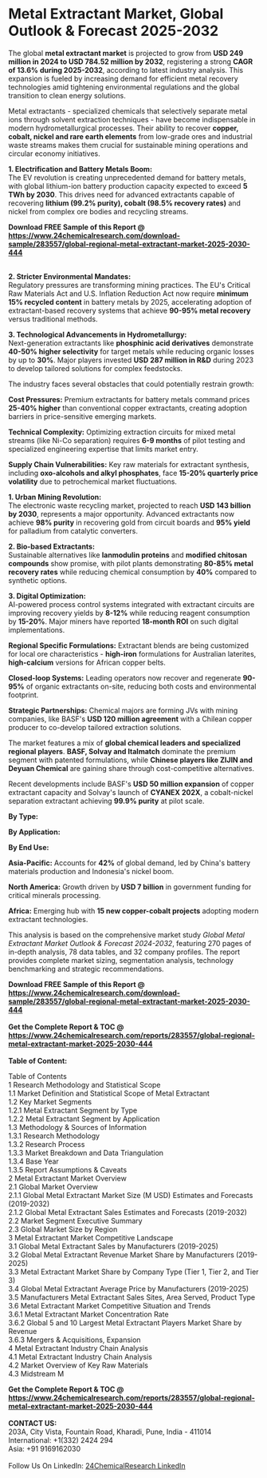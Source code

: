 <h1>Metal Extractant Market, Global Outlook &amp; Forecast 2025-2032</h1><p>The global <strong>metal extractant market</strong> is projected to grow from <strong>USD 249 million in 2024 to USD 784.52 million by 2032</strong>, registering a strong <strong>CAGR of 13.6% during 2025-2032</strong>, according to latest industry analysis. This expansion is fueled by increasing demand for efficient metal recovery technologies amid tightening environmental regulations and the global transition to clean energy solutions.</p><p>Metal extractants - specialized chemicals that selectively separate metal ions through solvent extraction techniques - have become indispensable in modern hydrometallurgical processes. Their ability to recover <strong>copper, cobalt, nickel and rare earth elements</strong> from low-grade ores and industrial waste streams makes them crucial for sustainable mining operations and circular economy initiatives.</p><p><strong>1. Electrification and Battery Metals Boom:</strong><br>
The EV revolution is creating unprecedented demand for battery metals, with global lithium-ion battery production capacity expected to exceed <strong>5 TWh by 2030</strong>. This drives need for advanced extractants capable of recovering <strong>lithium (99.2% purity), cobalt (98.5% recovery rates)</strong> and nickel from complex ore bodies and recycling streams.</p><div><b>Download FREE Sample of this Report @ 
            <a href="https://www.24chemicalresearch.com/download-sample/283557/global-regional-metal-extractant-market-2025-2030-444">
            https://www.24chemicalresearch.com/download-sample/283557/global-regional-metal-extractant-market-2025-2030-444</a></b></div><br><p><strong>2. Stricter Environmental Mandates:</strong><br>
Regulatory pressures are transforming mining practices. The EU's Critical Raw Materials Act and U.S. Inflation Reduction Act now require <strong>minimum 15% recycled content</strong> in battery metals by 2025, accelerating adoption of extractant-based recovery systems that achieve <strong>90-95% metal recovery</strong> versus traditional methods.</p><p><strong>3. Technological Advancements in Hydrometallurgy:</strong><br>
Next-generation extractants like <strong>phosphinic acid derivatives</strong> demonstrate <strong>40-50% higher selectivity</strong> for target metals while reducing organic losses by up to <strong>30%</strong>. Major players invested <strong>USD 287 million in R&amp;D</strong> during 2023 to develop tailored solutions for complex feedstocks.</p><p>The industry faces several obstacles that could potentially restrain growth:</p><p><strong>Cost Pressures:</strong> Premium extractants for battery metals command prices <strong>25-40% higher</strong> than conventional copper extractants, creating adoption barriers in price-sensitive emerging markets.</p><p><strong>Technical Complexity:</strong> Optimizing extraction circuits for mixed metal streams (like Ni-Co separation) requires <strong>6-9 months</strong> of pilot testing and specialized engineering expertise that limits market entry.</p><p><strong>Supply Chain Vulnerabilities:</strong> Key raw materials for extractant synthesis, including <strong>oxo-alcohols and alkyl phosphates</strong>, face <strong>15-20% quarterly price volatility</strong> due to petrochemical market fluctuations.</p><p><strong>1. Urban Mining Revolution:</strong><br>
The electronic waste recycling market, projected to reach <strong>USD 143 billion by 2030</strong>, represents a major opportunity. Advanced extractants now achieve <strong>98% purity</strong> in recovering gold from circuit boards and <strong>95% yield</strong> for palladium from catalytic converters.</p><p><strong>2. Bio-based Extractants:</strong><br>
Sustainable alternatives like <strong>lanmodulin proteins</strong> and <strong>modified chitosan compounds</strong> show promise, with pilot plants demonstrating <strong>80-85% metal recovery rates</strong> while reducing chemical consumption by <strong>40%</strong> compared to synthetic options.</p><p><strong>3. Digital Optimization:</strong><br>
AI-powered process control systems integrated with extractant circuits are improving recovery yields by <strong>8-12%</strong> while reducing reagent consumption by <strong>15-20%</strong>. Major miners have reported <strong>18-month ROI</strong> on such digital implementations.</p><p><strong>Regional Specific Formulations:</strong> Extractant blends are being customized for local ore characteristics - <strong>high-iron</strong> formulations for Australian laterites, <strong>high-calcium</strong> versions for African copper belts.</p><p><strong>Closed-loop Systems:</strong> Leading operators now recover and regenerate <strong>90-95%</strong> of organic extractants on-site, reducing both costs and environmental footprint.</p><p><strong>Strategic Partnerships:</strong> Chemical majors are forming JVs with mining companies, like BASF's <strong>USD 120 million agreement</strong> with a Chilean copper producer to co-develop tailored extraction solutions.</p><p>The market features a mix of <strong>global chemical leaders and specialized regional players</strong>. <strong>BASF, Solvay and Italmatch</strong> dominate the premium segment with patented formulations, while <strong>Chinese players like ZIJIN and Deyuan Chemical</strong> are gaining share through cost-competitive alternatives.</p><p>Recent developments include BASF's <strong>USD 50 million expansion</strong> of copper extractant capacity and Solvay's launch of <strong>CYANEX 202X</strong>, a cobalt-nickel separation extractant achieving <strong>99.9% purity</strong> at pilot scale.</p><p><strong>By Type:</strong></p><p><strong>By Application:</strong></p><p><strong>By End Use:</strong></p><p><strong>Asia-Pacific:</strong> Accounts for <strong>42%</strong> of global demand, led by China's battery materials production and Indonesia's nickel boom.</p><p><strong>North America:</strong> Growth driven by <strong>USD 7 billion</strong> in government funding for critical minerals processing.</p><p><strong>Africa:</strong> Emerging hub with <strong>15 new copper-cobalt projects</strong> adopting modern extractant technologies.</p><p>This analysis is based on the comprehensive market study <em>Global Metal Extractant Market Outlook &amp; Forecast 2024-2032</em>, featuring 270 pages of in-depth analysis, 78 data tables, and 32 company profiles. The report provides complete market sizing, segmentation analysis, technology benchmarking and strategic recommendations.</p><div><b>Download FREE Sample of this Report @ 
            <a href="https://www.24chemicalresearch.com/download-sample/283557/global-regional-metal-extractant-market-2025-2030-444">
            https://www.24chemicalresearch.com/download-sample/283557/global-regional-metal-extractant-market-2025-2030-444</a></b></div><br><div><b>Get the Complete Report & TOC @ 
            <a href="https://www.24chemicalresearch.com/reports/283557/global-regional-metal-extractant-market-2025-2030-444">
            https://www.24chemicalresearch.com/reports/283557/global-regional-metal-extractant-market-2025-2030-444</a></b></div><br>
            <b>Table of Content:</b><p>Table of Contents<br />
1 Research Methodology and Statistical Scope<br />
1.1 Market Definition and Statistical Scope of Metal Extractant<br />
1.2 Key Market Segments<br />
1.2.1 Metal Extractant Segment by Type<br />
1.2.2 Metal Extractant Segment by Application<br />
1.3 Methodology & Sources of Information<br />
1.3.1 Research Methodology<br />
1.3.2 Research Process<br />
1.3.3 Market Breakdown and Data Triangulation<br />
1.3.4 Base Year<br />
1.3.5 Report Assumptions & Caveats<br />
2 Metal Extractant Market Overview<br />
2.1 Global Market Overview<br />
2.1.1 Global Metal Extractant Market Size (M USD) Estimates and Forecasts (2019-2032)<br />
2.1.2 Global Metal Extractant Sales Estimates and Forecasts (2019-2032)<br />
2.2 Market Segment Executive Summary<br />
2.3 Global Market Size by Region<br />
3 Metal Extractant Market Competitive Landscape<br />
3.1 Global Metal Extractant Sales by Manufacturers (2019-2025)<br />
3.2 Global Metal Extractant Revenue Market Share by Manufacturers (2019-2025)<br />
3.3 Metal Extractant Market Share by Company Type (Tier 1, Tier 2, and Tier 3)<br />
3.4 Global Metal Extractant Average Price by Manufacturers (2019-2025)<br />
3.5 Manufacturers Metal Extractant Sales Sites, Area Served, Product Type<br />
3.6 Metal Extractant Market Competitive Situation and Trends<br />
3.6.1 Metal Extractant Market Concentration Rate<br />
3.6.2 Global 5 and 10 Largest Metal Extractant Players Market Share by Revenue<br />
3.6.3 Mergers & Acquisitions, Expansion<br />
4 Metal Extractant Industry Chain Analysis<br />
4.1 Metal Extractant Industry Chain Analysis<br />
4.2 Market Overview of Key Raw Materials<br />
4.3 Midstream M</p><div><b>Get the Complete Report & TOC @ 
            <a href="https://www.24chemicalresearch.com/reports/283557/global-regional-metal-extractant-market-2025-2030-444">
            https://www.24chemicalresearch.com/reports/283557/global-regional-metal-extractant-market-2025-2030-444</a></b></div><br><b>CONTACT US:</b><br>
            203A, City Vista, Fountain Road, Kharadi, Pune, India - 411014<br>
            International: +1(332) 2424 294<br>
            Asia: +91 9169162030 <br><br>
            Follow Us On LinkedIn: <a href="https://www.linkedin.com/company/24chemicalresearch/">24ChemicalResearch LinkedIn</a>